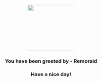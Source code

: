 <p align="center">
            <img src="https://raw.githubusercontent.com/PokeAPI/sprites/master/sprites/pokemon/223.png" width="150" height="150">
          </p>
          <h3 align="center">You have been greeted by - <b>Remoraid</b></h3>
          <h3 align="center">Have a nice day!</h3>
        
